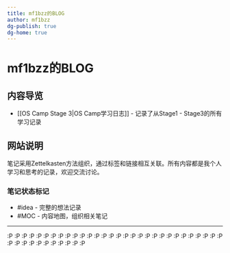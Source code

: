 ```yaml
---
title: mf1bzz的BLOG
author: mf1bzz
dg-publish: true
dg-home: true
---
```

# mf1bzz的BLOG
## 内容导览

- [[OS Camp Stage 3|OS Camp学习日志]] - 记录了从Stage1 - Stage3的所有学习记录

## 网站说明

笔记采用Zettelkasten方法组织，通过标签和链接相互关联。所有内容都是我个人学习和思考的记录，欢迎交流讨论。


### 笔记状态标记

- #idea - 完整的想法记录
- #MOC - 内容地图，组织相关笔记

---
:P :P :P :P :P :P :P :P :P :P :P :P :P :P :P :P :P :P :P :P :P :P :P :P :P :P :P :P :P :P :P :P :P :P :P :P :P :P :P :P :P